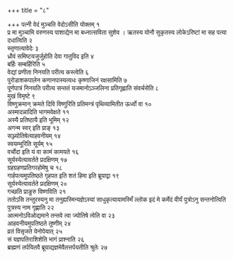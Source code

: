 +++
title = "८"

+++
पत्नी वेदं मुञ्चति वेदोऽसीति योक्तम् १  
प्र मा मुञ्चामि वरुणस्य पाशाद्येन मा बध्नात्सविता सुशेव । ऋतस्य योनौ सुकृतस्य लोकेऽरिष्टां मा सह पत्या दधात्विति २  
स्तृणात्यावेदेः ३  
ध्रौवं समिष्टयजुर्जुहोति देवा गातुविद इति ४  
बर्हिः सम्बर्हिरिति ५  
वेद्यां प्रणीता निनयति परीत्य कस्त्वेति ६  
पुरोडाशकपालेन कणानपास्यत्यधः कृष्णाजिनं रक्षसामिति ७  
पूर्णपात्रं निनयति परीत्य सन्ततं यजमानोऽञ्जलिना प्रतिगृह्णाति संवर्चसेति ८  
मुखं विमृष्टे ९  
विष्णुक्रमान् क्रमते दिवि विष्णुरिति प्रतिमन्त्रं पृथिव्यामितीत ऊर्ध्वो वा १०  
अस्मादन्नादिति भागमवेक्षते ११  
अस्यै प्रतिष्ठायै इति भूमिम् १२  
अगन्म स्वर् इति प्राङ् १३  
सञ्ज्योतिषेत्याहवनीयम् १४  
स्वयम्भूरिति सूर्यम् १५  
वर्चोदा इति यं वा कामं कामयते १६  
सूर्यस्येत्यावर्तते प्रदक्षिणम् १७  
ग्रहग्रहणप्रतिगरहोमेषु च १८  
गार्हपत्यमुपतिष्ठते गृहपत इति शतं हिमा इति ब्रूयाद्वा १९  
सूर्यस्येत्यावर्तते प्रदक्षिणम् २०  
गच्छति प्राङुरु विष्णविति २१  
ततोऽसि तन्तुरस्यनु मा तनुह्यस्मिन्यज्ञेऽस्यां साधुकृत्यायामस्मिँ ल्लोक इदं मे कर्मेदं वीर्यं पुत्रोऽनु सन्तनोत्विति पुत्रस्य नाम गृह्णाति २२  
आत्मनोऽविओद्यमाने तन्तवे त्वा ज्योतिषे त्वेति वा २३  
आहवनीयमुपतिष्ठते तूष्णीम् २४  
व्रतं विसृजते येनोपेयात् २५  
सं यज्ञपतिराशिशेति भागं प्राश्नाति २६  
ब्राह्मणं तर्पयितवै ब्रूयाद्यज्ञमेवैतत्तर्पयतीति श्रुतेः २७  

  
